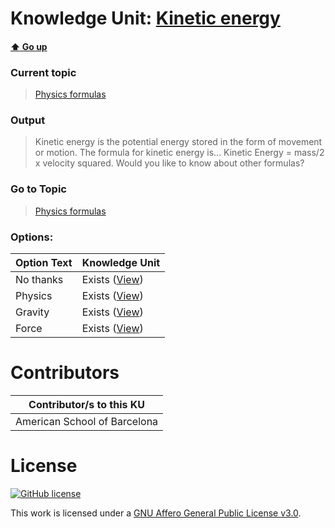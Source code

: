 # Knowledge Unit: [Kinetic energy](../../knowledge_units/physics-formulas/kinetic-energy.md)

#### [:arrow_up: Go up](../../topics/physics-formulas.md)
### Current topic
> [Physics formulas](../../topics/physics-formulas.md)
### Output
> Kinetic energy is the potential energy stored in the form of movement or motion. The formula for kinetic energy is... Kinetic Energy = mass/2 x velocity squared. Would you like to know about other formulas?
### Go to Topic
> [Physics formulas](../../topics/physics-formulas.md)

### Options: 

| Option Text | Knowledge Unit |
| - | - |  
| No thanks  |  Exists ([View](../../knowledge_units/physics-formulas/no-thanks.md))  |  
| Physics  |  Exists ([View](../../knowledge_units/physics-formulas/physics.md))  |  
| Gravity  |  Exists ([View](../../knowledge_units/physics-formulas/gravity.md))  |  
| Force  |  Exists ([View](../../knowledge_units/physics-formulas/force.md))  | 

# Contributors

| Contributor/s to this KU |
| - | 
| American School of Barcelona |

# License
[![GitHub license](https://img.shields.io/github/license/inbrainz/cerebro)](https://github.com/inbrainz/cerebro/blob/master/LICENSE)

This work is licensed under a [GNU Affero General Public License v3.0](https://www.gnu.org/licenses/agpl-3.0.txt).